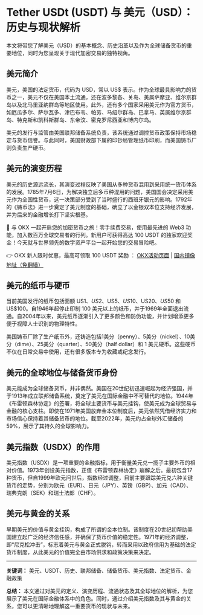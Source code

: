 # Tether USDt (USDT) 与 美元（USD）：历史与现状解析

本文将带您了解美元（USD）的基本概念、历史沿革以及作为全球储备货币的重要地位，同时为您呈现关于现代加密交易的独特视角。

## 美元简介

美元，美国的法定货币，代码为 USD，常以 US$ 表示。作为全球最具影响力的货币之一，美元不仅在美国本土流通，还在波多黎各、关岛、美属萨摩亚、维尔京群岛以及北马里亚纳群岛等地区使用。此外，还有多个国家采用美元作为官方货币，如厄瓜多尔、萨尔瓦多、津巴布韦、帕劳、马绍尔群岛、巴拿马、英属维尔京群岛、特克斯和凯科斯群岛、东帝汶、密克罗尼西亚和博内尔岛。

美元的发行与监管由美国联邦储备系统负责，该系统通过调控货币政策保持市场稳定与货币信誉。与此同时，美国财政部下属的印钞局管理纸币印刷，而美国铸币厂则负责生产硬币。

## 美元的演变历程

美元的历史源远流长，其演变过程反映了美国从多种货币混用到采用统一货币体系的发展。1785年7月6日，为解决独立后多币种混用的问题，美国国会决定采用美元作为全国性货币，这一决策部分受到了当时盛行的西班牙银元的影响。1792年的《铸币法》进一步奠定了美元制度的基础，确立了以金银双本位支持经济发展，并为后来的金融增长打下坚实根基。

🚀 与 OKX 一起开启您的加密货币之旅！零手续费交易，使用最先进的 Web3 功能，加入数百万全球交易者的行列。新用户可获得高达 100 USDT 的独家欢迎奖金！今天就与世界领先的数字资产平台一起开始您的交易冒险吧。

👉 OKX 新人限时优惠，最高可领取 100 USDT 奖励 ： [OKX活动页面](https://bit.ly/OKXe) | [国内镜像地址（免翻墙）](https://bit.ly/okX)

## 美元的纸币与硬币

当前美国发行的纸币包括面额 US$1、US$2、US$5、US$10、US$20、US$50 和 US$100。自1946年起停止印制 100 美元以上的纸币，并于1969年全面退出流通。自2004年以来，美元纸币逐渐引入了更多颜色和防伪功能，并计划增添更多便于视障人士识别的物理特性。

美国铸币厂除了生产纸币外，还铸造包括1美分（penny）、5美分（nickel）、10美分（dime）、25美分（quarter）、50美分（half dollar）和 1 美元硬币。这些硬币不仅在日常交易中使用，还有很多版本专为收藏或纪念发行。

## 美元的全球地位与储备货币身份

美元能成为全球储备货币，并非偶然。美国在20世纪初迅速崛起为经济强国，并于1913年成立联邦储备系统，奠定了美元在国际金融中不可替代的地位。1944年《布雷顿森林协定》的签署，将全球主要货币与美元挂钩，使美元成为全球贸易与金融的核心支柱。即使在1971年美国放弃金本位制度后，美元依然凭借经济实力和市场信心保持着其储备货币的地位。截至2022年，美元约占全球外汇储备的59%，展示了其持久的全球影响力。

## 美元指数（USDX）的作用

美元指数（USDX）是一项重要的金融指标，用于衡量美元兑一揽子主要外币的相对价值。1973年创设美元指数，正值《布雷顿森林协定》崩解之后。最初包含17种货币，但自1999年欧元问世后，指数经过调整，目前主要跟踪美元兑六种关键货币的走势，分别为欧元（EUR）、日元（JPY）、英镑（GBP）、加元（CAD）、瑞典克朗（SEK）和瑞士法郎（CHF）。

## 美元与黄金的关系

早期美元的价值与黄金挂钩，构成了所谓的金本位制。该制度在20世纪初帮助美国建立起广泛的经济信任感，并确保了货币价值的稳定性。1971年的经济调整，即“尼克松冲击”，标志着美元与黄金正式脱钩，转而采用以政府信用为基础的法定货币制度，从此美元的价值完全由市场供求和政策决策来决定。

---

**关键词：** 美元、USDT、历史、联邦储备、储备货币、美元指数、法定货币、金融政策

**总结：** 本文通过对美元的定义、演变历程、流通状态及其全球地位的解析，为您展示了美元在国际金融体系中的角色。同时，通过介绍美元指数及其与黄金的关系，您可以更清晰地理解这一重要货币的现状与未来。
